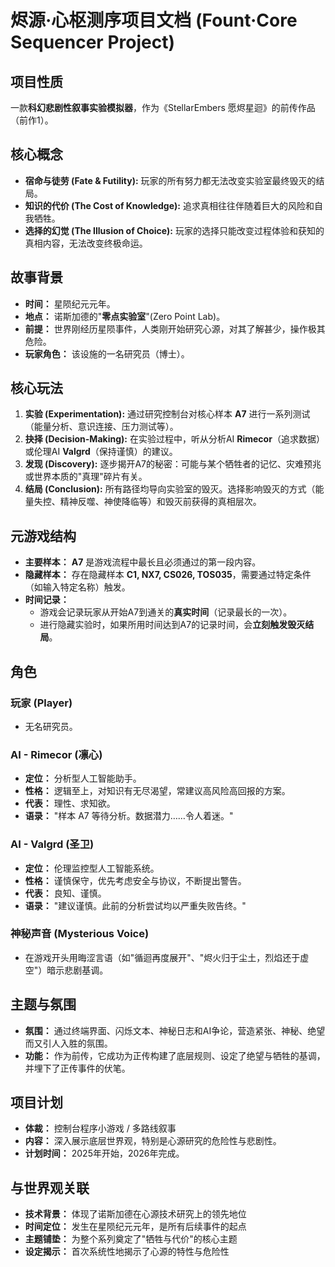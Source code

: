 # 烬源·心枢测序项目文档 (Fount·Core Sequencer Project)

## 项目性质
一款**科幻悲剧性叙事实验模拟器**，作为《StellarEmbers 愿烬星迴》的前传作品（前作1）。

## 核心概念
- **宿命与徒劳 (Fate & Futility):** 玩家的所有努力都无法改变实验室最终毁灭的结局。
- **知识的代价 (The Cost of Knowledge):** 追求真相往往伴随着巨大的风险和自我牺牲。
- **选择的幻觉 (The Illusion of Choice):** 玩家的选择只能改变过程体验和获知的真相内容，无法改变终极命运。

## 故事背景
- **时间：** 星陨纪元元年。
- **地点：** 诺斯加德的"**零点实验室**"(Zero Point Lab)。
- **前提：** 世界刚经历星陨事件，人类刚开始研究心源，对其了解甚少，操作极其危险。
- **玩家角色：** 该设施的一名研究员（博士）。

## 核心玩法
1. **实验 (Experimentation):** 通过研究控制台对核心样本 **A7** 进行一系列测试（能量分析、意识连接、压力测试等）。
2. **抉择 (Decision-Making):** 在实验过程中，听从分析AI **Rimecor**（追求数据）或伦理AI **Valgrd**（保持谨慎）的建议。
3. **发现 (Discovery):** 逐步揭开A7的秘密：可能与某个牺牲者的记忆、灾难预兆或世界本质的"真理"碎片有关。
4. **结局 (Conclusion):** 所有路径均导向实验室的毁灭。选择影响毁灭的方式（能量失控、精神反噬、神使降临等）和毁灭前获得的真相层次。

## 元游戏结构
- **主要样本：** **A7** 是游戏流程中最长且必须通过的第一段内容。
- **隐藏样本：** 存在隐藏样本 **C1, NX7, CS026, TOS035**，需要通过特定条件（如输入特定名称）触发。
- **时间记录：**
    - 游戏会记录玩家从开始A7到通关的**真实时间**（记录最长的一次）。
    - 进行隐藏实验时，如果所用时间达到A7的记录时间，会**立刻触发毁灭结局**。

## 角色
### 玩家 (Player)
- 无名研究员。

### AI - Rimecor (凛心)
- **定位：** 分析型人工智能助手。
- **性格：** 逻辑至上，对知识有无尽渴望，常建议高风险高回报的方案。
- **代表：** 理性、求知欲。
- **语录：** "样本 A7 等待分析。数据潜力……令人着迷。"

### AI - Valgrd (圣卫)
- **定位：** 伦理监控型人工智能系统。
- **性格：** 谨慎保守，优先考虑安全与协议，不断提出警告。
- **代表：** 良知、谨慎。
- **语录：** "建议谨慎。此前的分析尝试均以严重失败告终。"

### 神秘声音 (Mysterious Voice)
- 在游戏开头用晦涩言语（如"循迴再度展开"、"烬火归于尘土，烈焰还于虚空"）暗示悲剧基调。

## 主题与氛围
- **氛围：** 通过终端界面、闪烁文本、神秘日志和AI争论，营造紧张、神秘、绝望而又引人入胜的氛围。
- **功能：** 作为前传，它成功为正传构建了底层规则、设定了绝望与牺牲的基调，并埋下了正传事件的伏笔。

## 项目计划
- **体裁：** 控制台程序小游戏 / 多路线叙事
- **内容：** 深入展示底层世界观，特别是心源研究的危险性与悲剧性。
- **计划时间：** 2025年开始，2026年完成。

## 与世界观关联
- **技术背景：** 体现了诺斯加德在心源技术研究上的领先地位
- **时间定位：** 发生在星陨纪元元年，是所有后续事件的起点
- **主题铺垫：** 为整个系列奠定了"牺牲与代价"的核心主题
- **设定揭示：** 首次系统性地揭示了心源的特性与危险性